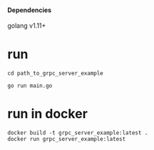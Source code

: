 #### Dependencies
golang v1.11+

# run

```shell
cd path_to_grpc_server_example

go run main.go
```

# run in docker

```shell
docker build -t grpc_server_example:latest .
docker run grpc_server_example:latest
```
